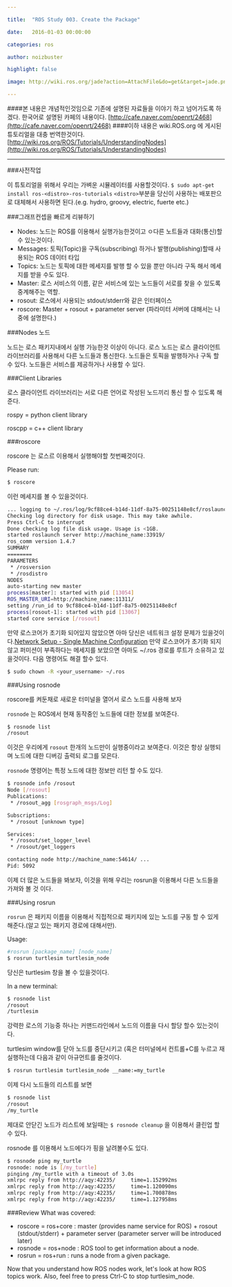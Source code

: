 ```yaml
---

title:  "ROS Study 003. Create the Package"

date:   2016-01-03 00:00:00

categories: ros

author: noizbuster

highlight: false

image: http://wiki.ros.org/jade?action=AttachFile&do=get&target=jade.png

---
```


####본 내용은 개념적인것임으로 기존에 설명된 자료들을 이야기 하고 넘어가도록 하겠다.
한국어로 설명된 카페의 내용이다.
[http://cafe.naver.com/openrt/2468](http://cafe.naver.com/openrt/2468)
####이하 내용은 wiki.ROS.org 에 게시된 튜토리얼을 대충 번역한것이다.
[http://wiki.ros.org/ROS/Tutorials/UnderstandingNodes](http://wiki.ros.org/ROS/Tutorials/UnderstandingNodes)

---

###사전작업

이 튜토리얼을 위해서 우리는 가벼운 시뮬레이터를 사용할것이다.
`$ sudo apt-get install ros-<distro>-ros-tutorials`
`<distro>`부분을 당신이 사용하는 배포판으로 대체해서 사용하면 된다.(e.g. hydro, groovy, electric, fuerte etc.)

###그래프컨셉을 빠르게 리뷰하기

- Nodes: 노드는 ROS를 이용해서 실행가능한것이고 ㅇ다른 노트들과 대화(통신)할 수 있는것이다.
- Messages: 토픽(Topic)을 구독(subscribing) 하거나 발행(publishing)할때 사용되는 ROS 데이터 타입
- Topics: 노드는 토픽에 대한 메세지를 발행 할 수 있을 뿐만 아니라 구독 해서 메세지를 받을 수도 있다.
- Master: 로스 서비스의 이름, 같은 서비스에 있는 노드들이 서로를 찾을 수 있도록 중계해주는 역할.
- rosout: 로스에서 사용되는 stdout/stderr와 같은 인터페이스
- roscore: Master + rosout + parameter server (파라미터 서버에 대해서는 나중에 설명한다.)

###Nodes 노드

노드는 로스 패키지내에서 실행 가능한것 이상이 아니다. 로스 노드는 로스 클라이언트 라이브러리를 사용해서 다른 노드들과 통신한다. 노드들은 토픽을 발행하거나 구독 할 수 있다. 노드들은 서비스를 제공하거나 사용할 수 있다.

###Client Libraries

로스 클라이언트 라이브러리는 서로 다른 언어로 작성된 노드끼리 통신 할 수 있도록 해준다.

rospy = python client library

roscpp = c++ client library

###roscore

roscore 는 로스르 이용해서 실행해야할 첫번째것이다.

Please run:
```bash
$ roscore
```
이런 메세지를 볼 수 있을것이다.
```bash
... logging to ~/.ros/log/9cf88ce4-b14d-11df-8a75-00251148e8cf/roslaunch-machine_name-13039.log
Checking log directory for disk usage. This may take awhile.
Press Ctrl-C to interrupt
Done checking log file disk usage. Usage is <1GB.
started roslaunch server http://machine_name:33919/
ros_comm version 1.4.7
SUMMARY
========
PARAMETERS
 * /rosversion
 * /rosdistro
NODES
auto-starting new master
process[master]: started with pid [13054]
ROS_MASTER_URI=http://machine_name:11311/
setting /run_id to 9cf88ce4-b14d-11df-8a75-00251148e8cf
process[rosout-1]: started with pid [13067]
started core service [/rosout]
```
만약 로스코어가 초기화 되어있지 않았으면 아마 당신은 네트워크 설정 문제가 있을것이다.[Network Setup - Single Machine Configuration](http://wiki.ros.org/ROS/NetworkSetup#Single_machine_configuration)
만약 로스코어가 초기화 되지 않고 퍼미션이 부족하다는 메세지를 보았으면 아마도 ~/.ros 경로를 루트가 소유하고 있을것이다. 다음 명령어도 해결 할수 있다.
```bash
$ sudo chown -R <your_username> ~/.ros
```

###Using rosnode

roscore를 켜둔채로 새로운 터미널을 열어서 로스 노드를 사용해 보자

`rosnode` 는 ROS에서 현재 동작중인 노드들에 대한 정보를 보여준다.

```bash
$ rosnode list
/rosout
```
이것은 우리에게 `rosout` 한개의 노드만이 실행중이라고 보여준다. 이것은 항상 실행되며 노드에 대한 디버깅 출력되 로그를 모은다.

`rosnode` 명령어는 특정 노드에 대한 정보만 리턴 할 수도 있다.
```bash
$ rosnode info /rosout
Node [/rosout]
Publications:
 * /rosout_agg [rosgraph_msgs/Log]

Subscriptions:
 * /rosout [unknown type]

Services:
 * /rosout/set_logger_level
 * /rosout/get_loggers

contacting node http://machine_name:54614/ ...
Pid: 5092
```
이제 더 많은 노드들을 봐보자, 이것을 위해 우리는 rosrun을 이용해서 다른 노드들을 가져와 볼 것 이다.

###Using rosrun

`rosrun` 은 패키지 이름을 이용해서 직접적으로 패키지에 있는 노드를 구동 할 수 있게 해준다.(알고 있는 패키지 경로에 대해서만).

Usage:
```bash
#rosrun [package_name] [node_name]
$ rosrun turtlesim turtlesim_node
```

당신은 turtlesim 창을 볼 수 있을것이다.

In a new terminal:
```bash
$ rosnode list
/rosout
/turtlesim
```
강력한 로스의 기능중 하나는 커맨드라인에서 노드의 이름을 다시 할당 할수 있는것이다.


turtlesim window를 닫아 노드를 중단시키고 (혹은 터미널에서 컨트롤+C를 누르고 재실행하는데 다음과 같이 아규먼트를 줄것이다.

```bash
$ rosrun turtlesim turtlesim_node __name:=my_turtle
```
이제 다시 노드들의 리스트를 보면

```bash
$ rosnode list
/rosout
/my_turtle
```

제대로 안닫긴 노드가 리스트에 보일때는 `$ rosnode cleanup` 을 이용해서 클린업 할 수 있다.

rosnode 를 이용해서 노드에다가 핑을 날려볼수도 있다.
```bash
$ rosnode ping my_turtle
rosnode: node is [/my_turtle]
pinging /my_turtle with a timeout of 3.0s
xmlrpc reply from http://aqy:42235/     time=1.152992ms
xmlrpc reply from http://aqy:42235/     time=1.120090ms
xmlrpc reply from http://aqy:42235/     time=1.700878ms
xmlrpc reply from http://aqy:42235/     time=1.127958ms
```

###Review
What was covered:
- roscore = ros+core : master (provides name service for ROS) + rosout (stdout/stderr) + parameter server (parameter server will be introduced later)
- rosnode = ros+node : ROS tool to get information about a node.
- rosrun = ros+run : runs a node from a given package.

Now that you understand how ROS nodes work, let's look at how ROS topics work. Also, feel free to press Ctrl-C to stop turtlesim_node.
